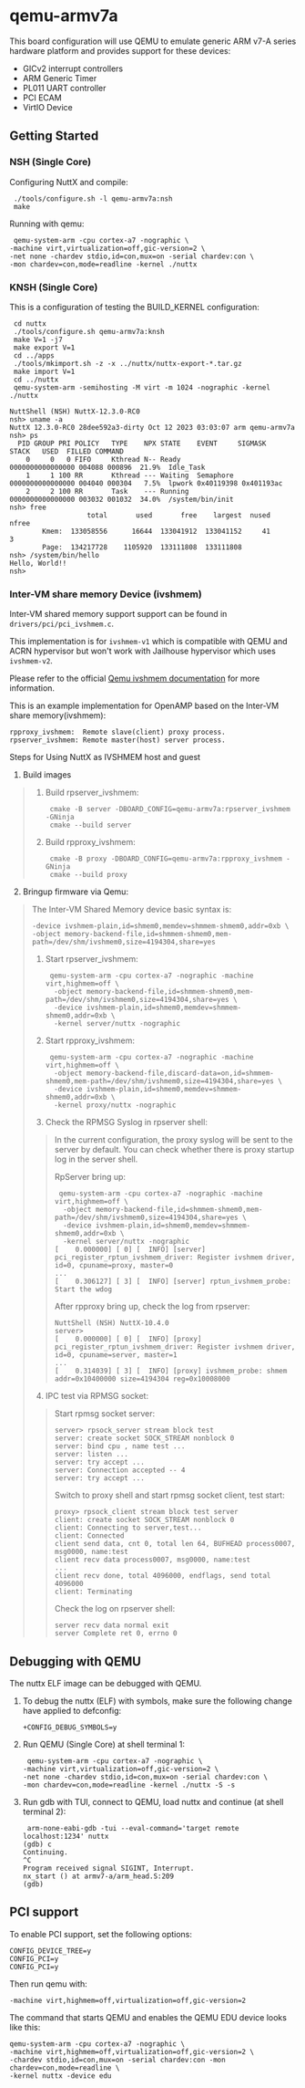 # qemu-armv7a

This board configuration will use QEMU to emulate generic ARM v7-A
series hardware platform and provides support for these devices:

  - GICv2 interrupt controllers
  - ARM Generic Timer
  - PL011 UART controller
  - PCI ECAM
  - VirtIO Device

## Getting Started

### NSH (Single Core)

Configuring NuttX and compile:

     ./tools/configure.sh -l qemu-armv7a:nsh
     make

Running with qemu:

     qemu-system-arm -cpu cortex-a7 -nographic \
    -machine virt,virtualization=off,gic-version=2 \
    -net none -chardev stdio,id=con,mux=on -serial chardev:con \
    -mon chardev=con,mode=readline -kernel ./nuttx

### KNSH (Single Core)

This is a configuration of testing the BUILD\_KERNEL configuration:

     cd nuttx
     ./tools/configure.sh qemu-armv7a:knsh
     make V=1 -j7
     make export V=1
     cd ../apps
     ./tools/mkimport.sh -z -x ../nuttx/nuttx-export-*.tar.gz
     make import V=1
     cd ../nuttx
     qemu-system-arm -semihosting -M virt -m 1024 -nographic -kernel ./nuttx
    
    NuttShell (NSH) NuttX-12.3.0-RC0
    nsh> uname -a
    NuttX 12.3.0-RC0 28dee592a3-dirty Oct 12 2023 03:03:07 arm qemu-armv7a
    nsh> ps
      PID GROUP PRI POLICY   TYPE    NPX STATE    EVENT     SIGMASK           STACK   USED  FILLED COMMAND
        0     0   0 FIFO     Kthread N-- Ready              0000000000000000 004088 000896  21.9%  Idle_Task
        1     1 100 RR       Kthread --- Waiting  Semaphore 0000000000000000 004040 000304   7.5%  lpwork 0x40119398 0x401193ac
        2     2 100 RR       Task    --- Running            0000000000000000 003032 001032  34.0%  /system/bin/init
    nsh> free
                       total       used       free    largest  nused  nfree
            Kmem:  133058556      16644  133041912  133041152     41      3
            Page:  134217728    1105920  133111808  133111808
    nsh> /system/bin/hello
    Hello, World!!
    nsh>

### Inter-VM share memory Device (ivshmem)

Inter-VM shared memory support support can be found in
`drivers/pci/pci_ivshmem.c`.

This implementation is for `ivshmem-v1` which is compatible with QEMU
and ACRN hypervisor but won't work with Jailhouse hypervisor which uses
`ivshmem-v2`.

Please refer to the official [Qemu ivshmem
documentation](https://www.qemu.org/docs/master/system/devices/ivshmem.html)
for more information.

This is an example implementation for OpenAMP based on the Inter-VM
share memory(ivshmem):

    rpproxy_ivshmem:  Remote slave(client) proxy process.
    rpserver_ivshmem: Remote master(host) server process.

Steps for Using NuttX as IVSHMEM host and guest

1.  Build images

> 1.  Build rpserver\_ivshmem:
>     
>          cmake -B server -DBOARD_CONFIG=qemu-armv7a:rpserver_ivshmem -GNinja
>          cmake --build server
> 
> 2.  Build rpproxy\_ivshmem:
>     
>          cmake -B proxy -DBOARD_CONFIG=qemu-armv7a:rpproxy_ivshmem -GNinja
>          cmake --build proxy

2.  Bringup firmware via Qemu:

> The Inter-VM Shared Memory device basic syntax is:
> 
>     -device ivshmem-plain,id=shmem0,memdev=shmmem-shmem0,addr=0xb \
>     -object memory-backend-file,id=shmmem-shmem0,mem-path=/dev/shm/ivshmem0,size=4194304,share=yes
> 
> 1.  Start rpserver\_ivshmem:
>     
>          qemu-system-arm -cpu cortex-a7 -nographic -machine virt,highmem=off \
>           -object memory-backend-file,id=shmmem-shmem0,mem-path=/dev/shm/ivshmem0,size=4194304,share=yes \
>           -device ivshmem-plain,id=shmem0,memdev=shmmem-shmem0,addr=0xb \
>           -kernel server/nuttx -nographic
> 
> 2.  Start rpproxy\_ivshmem:
>     
>          qemu-system-arm -cpu cortex-a7 -nographic -machine virt,highmem=off \
>           -object memory-backend-file,discard-data=on,id=shmmem-shmem0,mem-path=/dev/shm/ivshmem0,size=4194304,share=yes \
>           -device ivshmem-plain,id=shmem0,memdev=shmmem-shmem0,addr=0xb \
>           -kernel proxy/nuttx -nographic
> 
> 3.  Check the RPMSG Syslog in rpserver shell:
> 
> > In the current configuration, the proxy syslog will be sent to the
> > server by default. You can check whether there is proxy startup log
> > in the server shell.
> > 
> > RpServer bring up:
> > 
> >      qemu-system-arm -cpu cortex-a7 -nographic -machine virt,highmem=off \
> >       -object memory-backend-file,id=shmmem-shmem0,mem-path=/dev/shm/ivshmem0,size=4194304,share=yes \
> >       -device ivshmem-plain,id=shmem0,memdev=shmmem-shmem0,addr=0xb \
> >       -kernel server/nuttx -nographic
> >     [    0.000000] [ 0] [  INFO] [server] pci_register_rptun_ivshmem_driver: Register ivshmem driver, id=0, cpuname=proxy, master=0
> >     ...
> >     [    0.306127] [ 3] [  INFO] [server] rptun_ivshmem_probe: Start the wdog
> > 
> > After rpproxy bring up, check the log from rpserver:
> > 
> >     NuttShell (NSH) NuttX-10.4.0
> >     server>
> >     [    0.000000] [ 0] [  INFO] [proxy] pci_register_rptun_ivshmem_driver: Register ivshmem driver, id=0, cpuname=server, master=1
> >     ...
> >     [    0.314039] [ 3] [  INFO] [proxy] ivshmem_probe: shmem addr=0x10400000 size=4194304 reg=0x10008000
> 
> 4.  IPC test via RPMSG socket:
> 
> > Start rpmsg socket server:
> > 
> >     server> rpsock_server stream block test
> >     server: create socket SOCK_STREAM nonblock 0
> >     server: bind cpu , name test ...
> >     server: listen ...
> >     server: try accept ...
> >     server: Connection accepted -- 4
> >     server: try accept ...
> > 
> > Switch to proxy shell and start rpmsg socket client, test start:
> > 
> >     proxy> rpsock_client stream block test server
> >     client: create socket SOCK_STREAM nonblock 0
> >     client: Connecting to server,test...
> >     client: Connected
> >     client send data, cnt 0, total len 64, BUFHEAD process0007, msg0000, name:test
> >     client recv data process0007, msg0000, name:test
> >     ...
> >     client recv done, total 4096000, endflags, send total 4096000
> >     client: Terminating
> > 
> > Check the log on rpserver shell:
> > 
> >     server recv data normal exit
> >     server Complete ret 0, errno 0

## Debugging with QEMU

The nuttx ELF image can be debugged with QEMU.

1.  To debug the nuttx (ELF) with symbols, make sure the following
    change have applied to defconfig:
    
        +CONFIG_DEBUG_SYMBOLS=y

2.  Run QEMU (Single Core) at shell terminal 1:
    
         qemu-system-arm -cpu cortex-a7 -nographic \
        -machine virt,virtualization=off,gic-version=2 \
        -net none -chardev stdio,id=con,mux=on -serial chardev:con \
        -mon chardev=con,mode=readline -kernel ./nuttx -S -s

3.  Run gdb with TUI, connect to QEMU, load nuttx and continue (at shell
    terminal 2):
    
         arm-none-eabi-gdb -tui --eval-command='target remote localhost:1234' nuttx
        (gdb) c
        Continuing.
        ^C
        Program received signal SIGINT, Interrupt.
        nx_start () at armv7-a/arm_head.S:209
        (gdb)

## PCI support

To enable PCI support, set the following options:

    CONFIG_DEVICE_TREE=y
    CONFIG_PCI=y
    CONFIG_PCI=y

Then run qemu with:

    -machine virt,highmem=off,virtualization=off,gic-version=2

The command that starts QEMU and enables the QEMU EDU device looks like
this:

    qemu-system-arm -cpu cortex-a7 -nographic \
    -machine virt,highmem=off,virtualization=off,gic-version=2 \
    -chardev stdio,id=con,mux=on -serial chardev:con -mon chardev=con,mode=readline \
    -kernel nuttx -device edu

